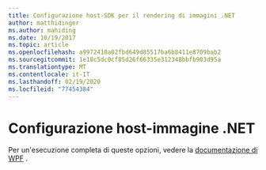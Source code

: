 ```yaml
---
title: Configurazione host-SDK per il rendering di immagini .NET
author: matthidinger
ms.author: mahiding
ms.date: 10/19/2017
ms.topic: article
ms.openlocfilehash: a9972410a02fbd649d85517ba6b8411e8709bab2
ms.sourcegitcommit: 1e18c5dc0cf85d26f66335e312348bbfb903d95a
ms.translationtype: MT
ms.contentlocale: it-IT
ms.lasthandoff: 02/19/2020
ms.locfileid: "77454384"
---
```

# <a name="host-config---net-image"></a>Configurazione host-immagine .NET

Per un'esecuzione completa di queste opzioni, vedere la [documentazione di WPF](../net-wpf/getting-started.md) .